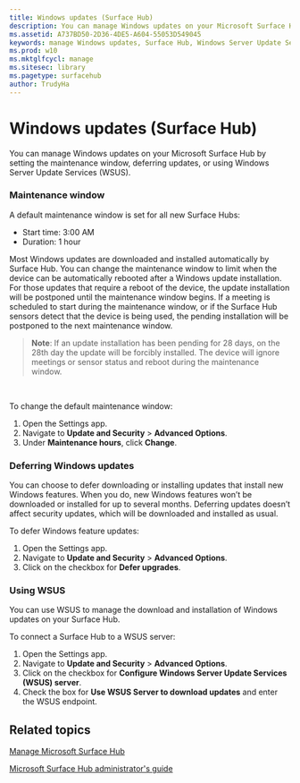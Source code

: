 ```yaml
---
title: Windows updates (Surface Hub)
description: You can manage Windows updates on your Microsoft Surface Hub by setting the maintenance window, deferring updates, or using Windows Server Update Services (WSUS).
ms.assetid: A737BD50-2D36-4DE5-A604-55053D549045
keywords: manage Windows updates, Surface Hub, Windows Server Update Services, WSUS
ms.prod: w10
ms.mktglfcycl: manage
ms.sitesec: library
ms.pagetype: surfacehub
author: TrudyHa
---
```


# Windows updates (Surface Hub)


You can manage Windows updates on your Microsoft Surface Hub by setting the maintenance window, deferring updates, or using Windows Server Update Services (WSUS).

### Maintenance window

A default maintenance window is set for all new Surface Hubs:

-   Start time: 3:00 AM
-   Duration: 1 hour

Most Windows updates are downloaded and installed automatically by Surface Hub. You can change the maintenance window to limit when the device can be automatically rebooted after a Windows update installation. For those updates that require a reboot of the device, the update installation will be postponed until the maintenance window begins. If a meeting is scheduled to start during the maintenance window, or if the Surface Hub sensors detect that the device is being used, the pending installation will be postponed to the next maintenance window.

>**Note**: If an update installation has been pending for 28 days, on the 28th day the update will be forcibly installed. The device will ignore meetings or sensor status and reboot during the maintenance window.

 

To change the default maintenance window:

1.  Open the Settings app.
2.  Navigate to **Update and Security** &gt; **Advanced Options**.
3.  Under **Maintenance hours**, click **Change**.

### Deferring Windows updates

You can choose to defer downloading or installing updates that install new Windows features. When you do, new Windows features won’t be downloaded or installed for up to several months. Deferring updates doesn’t affect security updates, which will be downloaded and installed as usual.

To defer Windows feature updates:

1.  Open the Settings app.
2.  Navigate to **Update and Security** &gt; **Advanced Options**.
3.  Click on the checkbox for **Defer upgrades**.

### Using WSUS

You can use WSUS to manage the download and installation of Windows updates on your Surface Hub.

To connect a Surface Hub to a WSUS server:

1.  Open the Settings app.
2.  Navigate to **Update and Security** &gt; **Advanced Options**.
3.  Click on the checkbox for **Configure Windows Server Update Services (WSUS) server**.
4.  Check the box for **Use WSUS Server to download updates** and enter the WSUS endpoint.

## Related topics


[Manage Microsoft Surface Hub](manage-surface-hub.md)

[Microsoft Surface Hub administrator's guide](surface-hub-administrators-guide.md)

 

 





